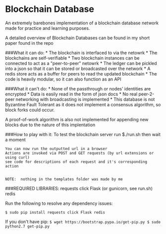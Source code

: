 # Blockchain Database
An extremely barebones implementation of a blockchain database network made for
practice and learning purposes.

A detailed overview of Blockchain Databases can be found in my short paper found in the repo

###What it can do:
	* The blockchain is interfaced to via the netowrk
	* The blockchains are self-verifiable
	* Two blockchain instances can be connected to act as a "peer-to-peer" netowrk
	* The ledger can be pickled into a json so that it can be stored or
		broadcasted over the network
	* A redis store acts as a buffer for peers to read the updated blockchain
	* The code is heavily modular, so it can also function as an API

###What it can't do:
	* None of the passthrough or nodes' identities are encrypted
	* Data is easily read in the form of json docs
	* No real peer-2-peer networking with broadcasting is implemented
	* This database is not Byzantine Fault Tolerant as it does not implement a
		consensus algorithm, so block forks could occur.

A proof-of-work algorithm is also not implemented for appending new blocks due to the
	nature of this implentation

###How to play with it:
	To test the blockchain server
	run $./run.sh then wait a moment

	You can now run the outputted url in a browser
	Actions are invoked via POST and GET requests (by url extensions or using curl)
	see code for descriptions of each request and it's corresponding action


	NOTE:  nothing in the templates folder was made by me

###REQUIRED LIBRARIES:
	requests
	click
	Flask (or gunicorn, see run.sh)
	redis

Run the following to resolve any dependency issues:

`$ sudo pip install requests click Flask redis`

If you don't have pip:
	```
	$ wget https://bootstrap.pypa.io/get-pip.py
	$ sudo python2.7 get-pip.py
	```


